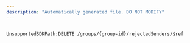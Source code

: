 ```yaml
---
description: "Automatically generated file. DO NOT MODIFY"
---
```


```powershellv2

UnsupportedSDKPath:DELETE /groups/{group-id}/rejectedSenders/$ref

```
